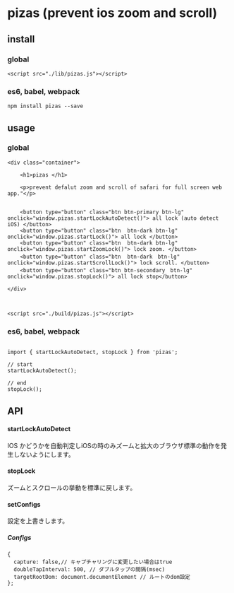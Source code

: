# pizas (prevent ios zoom and scroll)

## install

### global



```
<script src="./lib/pizas.js"></script>
```


### es6, babel, webpack

```$xslt
npm install pizas --save
```



## usage

### global

```$xslt
<div class="container">

    <h1>pizas </h1>

    <p>prevent defalut zoom and scroll of safari for full screen web app."</p>


    <button type="button" class="btn btn-primary btn-lg" onclick="window.pizas.startLockAutoDetect()"> all lock (auto detect iOS) </button>
    <button type="button" class="btn  btn-dark btn-lg" onclick="window.pizas.startLock()"> all lock </button>
    <button type="button" class="btn  btn-dark btn-lg" onclick="window.pizas.startZoomLock()"> lock zoom. </button>
    <button type="button" class="btn  btn-dark　btn-lg" onclick="window.pizas.startScrollLock()"> lock scroll. </button>
    <button type="button" class="btn btn-secondary　btn-lg" onclick="window.pizas.stopLock()"> all lock stop</button>

</div>



<script src="./build/pizas.js"></script>

```

### es6, babel, webpack

```$xslt

import { startLockAutoDetect, stopLock } from 'pizas';

// start
startLockAutoDetect();

// end
stopLock();

```

## API


#### startLockAutoDetect

IOS かどうかを自動判定しiOSの時のみズームと拡大のブラウザ標準の動作を発生しないようにします。


#### stopLock
ズームとスクロールの挙動を標準に戻します。
 
#### setConfigs
設定を上書きします。


##### Configs

```$xslt
{
  capture: false,// キャプチャリングに変更したい場合はtrue 
  doubleTapInterval: 500, // ダブルタップの間隔(msec)
  targetRootDom: document.documentElement // ルートのdom設定
};
```

